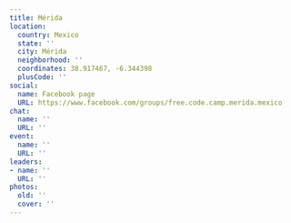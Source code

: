 ```yaml
---
title: Mérida
location:
  country: Mexico
  state: ''
  city: Mérida
  neighborhood: ''
  coordinates: 38.917467, -6.344398
  plusCode: ''
social:
  name: Facebook page
  URL: https://www.facebook.com/groups/free.code.camp.merida.mexico
chat:
  name: ''
  URL: ''
event:
  name: ''
  URL: ''
leaders:
- name: ''
  URL: ''
photos:
  old: ''
  cover: ''
---
```

